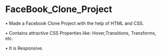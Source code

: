 # FaceBook_Clone_Project

• Made a Facebook Clone Project with the help of  HTML and CSS.

• Contains attractive CSS Properties like: Hover,Transitions, Transforms, etc.

• It is Responsive.

